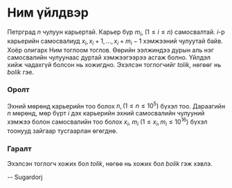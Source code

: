Ним үйлдвэр
===========
Петрград $n$ чулуун карьертай. Карьер бүр $m_i$, $(1 ≤ i ≤ n)$ самосвалтай.
$i$-р карьерийн самосвалиуд $x_i, x_i+1, ..., x_i + m_i-1$ хэмжээний чулуутай
байв. Хоёр олигарх Ним тоглоом тоглов. Ѳѳрийн ээлжиндээ дурын аль нэг
самосвалийн чулуунаас дуртай хэмжээгээрээ асгаж болно. Үйлдэл хийж чадахгүй
болсон нь хожигдно. Эхэлсэн тоглогчийг $tolik$, нѳгѳѳг нь $bolik$ гэе.


### Оролт
Эхний мѳрѳнд карьерийн тоо болох $n, (1 ≤ n ≤ 10^5)$ бүхэл тоо. Дараагийн $n$
мѳрѳнд, мѳр бүрт $i$ дэх карьерийн эхний самосвалийн чулууний хэмжээ болон
самосвалийн тоо болох $x_i$, $m_i$ $(1 ≤ x_i, m_i ≤ 10^{16})$ бүхэл тоонууд
зайгаар тусгаарлан ѳгѳгднѳ.


### Гаралт
Эхэлсэн тоглогч хожих бол $tolik$, нѳгѳѳ нь хожих бол $bolik$ гэж хэвлэ.

-- Sugardorj
